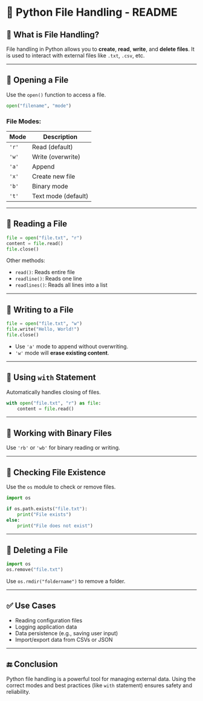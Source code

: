 # 📂 Python File Handling - README

## 🔹 What is File Handling?

File handling in Python allows you to **create**, **read**, **write**, and **delete files**. It is used to interact with external files like `.txt`, `.csv`, etc.

---

## 🔹 Opening a File

Use the `open()` function to access a file.

```python
open("filename", "mode")
```

### File Modes:

| Mode | Description                      |
|------|----------------------------------|
| `'r'` | Read (default)                   |
| `'w'` | Write (overwrite)                |
| `'a'` | Append                           |
| `'x'` | Create new file                  |
| `'b'` | Binary mode                      |
| `'t'` | Text mode (default)              |

---

## 🔹 Reading a File

```python
file = open("file.txt", "r")
content = file.read()
file.close()
```

Other methods:
- `read()`: Reads entire file
- `readline()`: Reads one line
- `readlines()`: Reads all lines into a list

---

## 🔹 Writing to a File

```python
file = open("file.txt", "w")
file.write("Hello, World!")
file.close()
```

- Use `'a'` mode to append without overwriting.
- `'w'` mode will **erase existing content**.

---

## 🔹 Using `with` Statement

Automatically handles closing of files.

```python
with open("file.txt", "r") as file:
    content = file.read()
```

---

## 🔹 Working with Binary Files

Use `'rb'` or `'wb'` for binary reading or writing.

---

## 🔹 Checking File Existence

Use the `os` module to check or remove files.

```python
import os

if os.path.exists("file.txt"):
    print("File exists")
else:
    print("File does not exist")
```

---

## 🔹 Deleting a File

```python
import os
os.remove("file.txt")
```

Use `os.rmdir("foldername")` to remove a folder.

---

## ✅ Use Cases

- Reading configuration files
- Logging application data
- Data persistence (e.g., saving user input)
- Import/export data from CSVs or JSON

---

## 🔚 Conclusion

Python file handling is a powerful tool for managing external data. Using the correct modes and best practices (like `with` statement) ensures safety and reliability.
